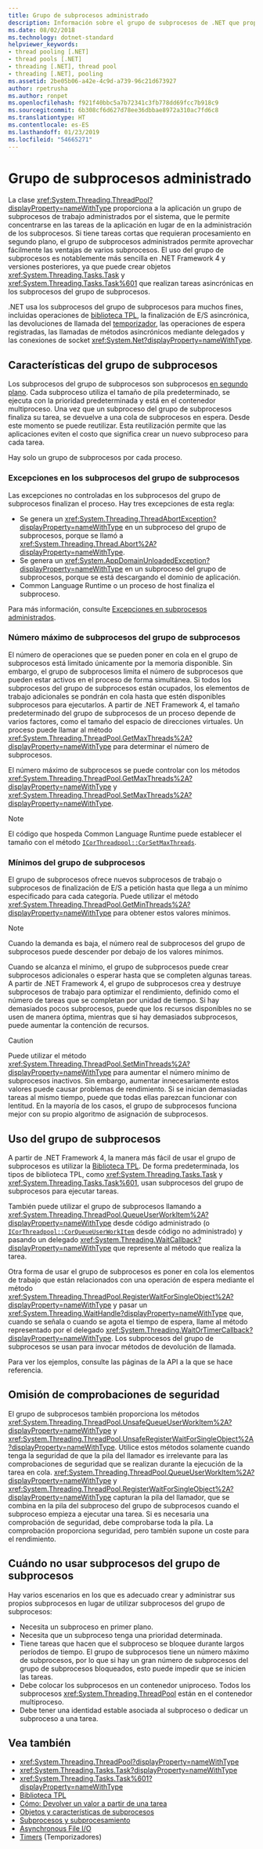 ```yaml
---
title: Grupo de subprocesos administrado
description: Información sobre el grupo de subprocesos de .NET que proporciona subprocesos de trabajo en segundo plano
ms.date: 08/02/2018
ms.technology: dotnet-standard
helpviewer_keywords:
- thread pooling [.NET]
- thread pools [.NET]
- threading [.NET], thread pool
- threading [.NET], pooling
ms.assetid: 2be05b06-a42e-4c9d-a739-96c21d673927
author: rpetrusha
ms.author: ronpet
ms.openlocfilehash: f921f40bbc5a7b72341c3fb778dd69fcc7b918c9
ms.sourcegitcommit: 6b308cf6d627d78ee36dbbae8972a310ac7fd6c8
ms.translationtype: HT
ms.contentlocale: es-ES
ms.lasthandoff: 01/23/2019
ms.locfileid: "54665271"
---
```

# <a name="the-managed-thread-pool"></a>Grupo de subprocesos administrado

La clase <xref:System.Threading.ThreadPool?displayProperty=nameWithType> proporciona a la aplicación un grupo de subprocesos de trabajo administrados por el sistema, que le permite concentrarse en las tareas de la aplicación en lugar de en la administración de los subprocesos. Si tiene tareas cortas que requieran procesamiento en segundo plano, el grupo de subprocesos administrados permite aprovechar fácilmente las ventajas de varios subprocesos. El uso del grupo de subprocesos es notablemente más sencilla en .NET Framework 4 y versiones posteriores, ya que puede crear objetos <xref:System.Threading.Tasks.Task> y <xref:System.Threading.Tasks.Task%601> que realizan tareas asincrónicas en los subprocesos del grupo de subprocesos.  
  
.NET usa los subprocesos del grupo de subprocesos para muchos fines, incluidas operaciones de [biblioteca TPL](../parallel-programming/task-parallel-library-tpl.md), la finalización de E/S asincrónica, las devoluciones de llamada del [temporizador](timers.md), las operaciones de espera registradas, las llamadas de métodos asincrónicos mediante delegados y las conexiones de socket <xref:System.Net?displayProperty=nameWithType>.  

## <a name="thread-pool-characteristics"></a>Características del grupo de subprocesos

Los subprocesos del grupo de subprocesos son subprocesos [en segundo plano](foreground-and-background-threads.md). Cada subproceso utiliza el tamaño de pila predeterminado, se ejecuta con la prioridad predeterminada y está en el contenedor multiproceso. Una vez que un subproceso del grupo de subprocesos finaliza su tarea, se devuelve a una cola de subprocesos en espera. Desde este momento se puede reutilizar. Esta reutilización permite que las aplicaciones eviten el costo que significa crear un nuevo subproceso para cada tarea.
  
Hay solo un grupo de subprocesos por cada proceso.  
  
### <a name="exceptions-in-thread-pool-threads"></a>Excepciones en los subprocesos del grupo de subprocesos

Las excepciones no controladas en los subprocesos del grupo de subprocesos finalizan el proceso. Hay tres excepciones de esta regla:  
  
- Se genera un <xref:System.Threading.ThreadAbortException?displayProperty=nameWithType> en un subproceso del grupo de subprocesos, porque se llamó a <xref:System.Threading.Thread.Abort%2A?displayProperty=nameWithType>.  
- Se genera un <xref:System.AppDomainUnloadedException?displayProperty=nameWithType> en un subproceso del grupo de subprocesos, porque se está descargando el dominio de aplicación.  
- Common Language Runtime o un proceso de host finaliza el subproceso.  
  
Para más información, consulte [Excepciones en subprocesos administrados](exceptions-in-managed-threads.md).  
  
### <a name="maximum-number-of-thread-pool-threads"></a>Número máximo de subprocesos del grupo de subprocesos

El número de operaciones que se pueden poner en cola en el grupo de subprocesos está limitado únicamente por la memoria disponible. Sin embargo, el grupo de subprocesos limita el número de subprocesos que pueden estar activos en el proceso de forma simultánea. Si todos los subprocesos del grupo de subprocesos están ocupados, los elementos de trabajo adicionales se pondrán en cola hasta que estén disponibles subprocesos para ejecutarlos. A partir de .NET Framework 4, el tamaño predeterminado del grupo de subprocesos de un proceso depende de varios factores, como el tamaño del espacio de direcciones virtuales. Un proceso puede llamar al método <xref:System.Threading.ThreadPool.GetMaxThreads%2A?displayProperty=nameWithType> para determinar el número de subprocesos.  
  
El número máximo de subprocesos se puede controlar con los métodos <xref:System.Threading.ThreadPool.GetMaxThreads%2A?displayProperty=nameWithType> y <xref:System.Threading.ThreadPool.SetMaxThreads%2A?displayProperty=nameWithType>.  

> [!NOTE]
> El código que hospeda Common Language Runtime puede establecer el tamaño con el método [`ICorThreadpool::CorSetMaxThreads`](../../framework/unmanaged-api/hosting/icorthreadpool-corsetmaxthreads-method.md).  
  
### <a name="thread-pool-minimums"></a>Mínimos del grupo de subprocesos

El grupo de subprocesos ofrece nuevos subprocesos de trabajo o subprocesos de finalización de E/S a petición hasta que llega a un mínimo especificado para cada categoría. Puede utilizar el método <xref:System.Threading.ThreadPool.GetMinThreads%2A?displayProperty=nameWithType> para obtener estos valores mínimos.  
  
> [!NOTE]
> Cuando la demanda es baja, el número real de subprocesos del grupo de subprocesos puede descender por debajo de los valores mínimos.  
  
Cuando se alcanza el mínimo, el grupo de subprocesos puede crear subprocesos adicionales o esperar hasta que se completen algunas tareas. A partir de .NET Framework 4, el grupo de subprocesos crea y destruye subprocesos de trabajo para optimizar el rendimiento, definido como el número de tareas que se completan por unidad de tiempo. Si hay demasiados pocos subprocesos, puede que los recursos disponibles no se usen de manera óptima, mientras que si hay demasiados subprocesos, puede aumentar la contención de recursos.  
  
> [!CAUTION]
> Puede utilizar el método <xref:System.Threading.ThreadPool.SetMinThreads%2A?displayProperty=nameWithType> para aumentar el número mínimo de subprocesos inactivos. Sin embargo, aumentar innecesariamente estos valores puede causar problemas de rendimiento. Si se inician demasiadas tareas al mismo tiempo, puede que todas ellas parezcan funcionar con lentitud. En la mayoría de los casos, el grupo de subprocesos funciona mejor con su propio algoritmo de asignación de subprocesos.  

## <a name="using-the-thread-pool"></a>Uso del grupo de subprocesos

A partir de .NET Framework 4, la manera más fácil de usar el grupo de subprocesos es utilizar la [Biblioteca TPL](../parallel-programming/task-parallel-library-tpl.md). De forma predeterminada, los tipos de biblioteca TPL, como <xref:System.Threading.Tasks.Task> y <xref:System.Threading.Tasks.Task%601>, usan subprocesos del grupo de subprocesos para ejecutar tareas.

También puede utilizar el grupo de subprocesos llamando a <xref:System.Threading.ThreadPool.QueueUserWorkItem%2A?displayProperty=nameWithType> desde código administrado (o [`ICorThreadpool::CorQueueUserWorkItem`](../../framework/unmanaged-api/hosting/icorthreadpool-corqueueuserworkitem-method.md) desde código no administrado) y pasando un delegado <xref:System.Threading.WaitCallback?displayProperty=nameWithType> que represente al método que realiza la tarea.

Otra forma de usar el grupo de subprocesos es poner en cola los elementos de trabajo que están relacionados con una operación de espera mediante el método <xref:System.Threading.ThreadPool.RegisterWaitForSingleObject%2A?displayProperty=nameWithType> y pasar un <xref:System.Threading.WaitHandle?displayProperty=nameWithType> que, cuando se señala o cuando se agota el tiempo de espera, llame al método representado por el delegado <xref:System.Threading.WaitOrTimerCallback?displayProperty=nameWithType>. Los subprocesos del grupo de subprocesos se usan para invocar métodos de devolución de llamada.  

Para ver los ejemplos, consulte las páginas de la API a la que se hace referencia.
  
## <a name="skipping-security-checks"></a>Omisión de comprobaciones de seguridad

El grupo de subprocesos también proporciona los métodos <xref:System.Threading.ThreadPool.UnsafeQueueUserWorkItem%2A?displayProperty=nameWithType> y <xref:System.Threading.ThreadPool.UnsafeRegisterWaitForSingleObject%2A?displayProperty=nameWithType>. Utilice estos métodos solamente cuando tenga la seguridad de que la pila del llamador es irrelevante para las comprobaciones de seguridad que se realizan durante la ejecución de la tarea en cola. <xref:System.Threading.ThreadPool.QueueUserWorkItem%2A?displayProperty=nameWithType> y <xref:System.Threading.ThreadPool.RegisterWaitForSingleObject%2A?displayProperty=nameWithType> capturan la pila del llamador, que se combina en la pila del subproceso del grupo de subprocesos cuando el subproceso empieza a ejecutar una tarea. Si es necesaria una comprobación de seguridad, debe comprobarse toda la pila. La comprobación proporciona seguridad, pero también supone un coste para el rendimiento.  

## <a name="when-not-to-use-thread-pool-threads"></a>Cuándo no usar subprocesos del grupo de subprocesos

Hay varios escenarios en los que es adecuado crear y administrar sus propios subprocesos en lugar de utilizar subprocesos del grupo de subprocesos:  
  
- Necesita un subproceso en primer plano.  
- Necesita que un subproceso tenga una prioridad determinada.  
- Tiene tareas que hacen que el subproceso se bloquee durante largos períodos de tiempo. El grupo de subprocesos tiene un número máximo de subprocesos, por lo que si hay un gran número de subprocesos del grupo de subprocesos bloqueados, esto puede impedir que se inicien las tareas.  
- Debe colocar los subprocesos en un contenedor uniproceso. Todos los subprocesos <xref:System.Threading.ThreadPool> están en el contenedor multiproceso.  
- Debe tener una identidad estable asociada al subproceso o dedicar un subproceso a una tarea.  
  
## <a name="see-also"></a>Vea también

- <xref:System.Threading.ThreadPool?displayProperty=nameWithType>
- <xref:System.Threading.Tasks.Task?displayProperty=nameWithType>
- <xref:System.Threading.Tasks.Task%601?displayProperty=nameWithType>
- [Biblioteca TPL](../parallel-programming/task-parallel-library-tpl.md)
- [Cómo: Devolver un valor a partir de una tarea](../parallel-programming/how-to-return-a-value-from-a-task.md)
- [Objetos y características de subprocesos](threading-objects-and-features.md)
- [Subprocesos y subprocesamiento](threads-and-threading.md)
- [Asynchronous File I/O](../io/asynchronous-file-i-o.md)
- [Timers](timers.md) (Temporizadores)
